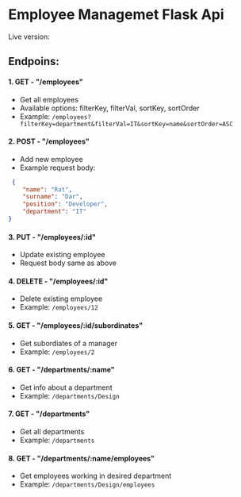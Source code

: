 # Employee Managemet Flask Api

Live version: 

## Endpoins:
#### 1. GET - "/employees"
- Get all employees
- Available options: filterKey, filterVal, sortKey, sortOrder
- Example: 
```/employees?filterKey=department&filterVal=IT&sortKey=name&sortOrder=ASC```

#### 2. POST - "/employees"
- Add new employee
- Example request body:
```json
 {
	"name": "Rat",
    "surname": "Dar",
    "position": "Developer",
    "department": "IT"
}
```

#### 3. PUT - "/employees/:id"
- Update existing employee
- Request body same as above

#### 4. DELETE - "/employees/:id"
- Delete existing employee
- Example: ```/employees/12```

#### 5. GET - "/employees/:id/subordinates"
- Get subordiates of a manager
- Example: ```/employees/2```

#### 6. GET - "/departments/:name"
- Get info about a department
- Example: ```/departments/Design```

#### 7. GET - "/departments"
- Get all departments
- Example: ```/departments```

#### 8. GET - "/departments/:name/employees"
- Get employees working in desired department
- Example: ```/departments/Design/employees```

